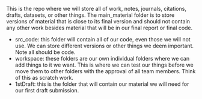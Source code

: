 This is the repo where we will store all of work, notes, journals, citations, drafts, datasets, or other things. The main_material folder is to store versions of material that is close to its final version and should not contain any other work besides material that will be in our final report or final code.

* src_code: this folder will contain all of our code, even those we will not use. We can store different versions or other things we deem important. Note all should be code.
* workspace: these folders are our own individual folders where we can add things to it we want. This is where we can test our things before we move them to other folders with the approval of all team members. Think of this as scratch work.
* 1stDraft: this is the folder that will contain our material we will need for our first draft submission. 

